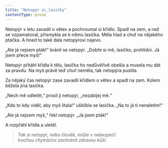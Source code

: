 ```yaml
---
title: "Netopýr a\_lasičky"
contentType: prose
---
```


  

Netopýr v letu zavadil o větev a pochroumal si křídlo. Spadl na zem, a než se vzpamatoval, přismykla se k němu lasička. Měla hlad a chuť na nějakého ptáčka. A hned to také dala netopýrovi najevo.

„Ale já nejsem pták!“ bránil se netopýr. „Dobře si mě, lasičko, prohlídni. Já jsem přece myš!“

Netopýr přitáhl křídla k tělu, lasička ho nedůvěřivě obešla a musela mu dát za pravdu. Na myš právě teď chuť neměla, tak netopýra pustila.

Za nějaký čas netopýr zase zavadil křídlem o větev a spadl na zem. Kolem běžela jiná lasička.

„Nech mě odletět,“ prosil ji netopýr, „nezabíjej mě.“

„Kdo to kdy viděl, aby myš lítala!“ ušklíbla se lasička. „Na to já ti nenaletím!“

„Ale já nejsem myš,“ řekl netopýr. „Já jsem pták!“

A rozpřáhl křídla a uletěl.

> _Tak si netopýr, nebo člověk, může v nebezpečí  
> trochou chytráctví zachránit zdravou kůži._
